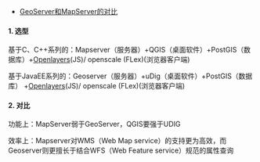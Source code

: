 - [GeoServer和MapServer的对比](https://www.cnblogs.com/boonya/p/14861023.html)

#### 1. 选型

基于C、C++系列的：Mapserver（服务器）+QGIS（桌面软件）+PostGIS（数据库）+[Openlayers](http://www.opengeo.cn/bbs/thread.php?fid=5)(JS)/ openscale (FLex)(浏览器客户端)

基于JavaEE系列的：Geoserver（服务器）+uDig（桌面软件）+PostGIS（数据库） +[Openlayers](http://www.opengeo.cn/bbs/thread.php?fid=5)(JS)/ openscale (FLex)(浏览器客户端)

#### 2. 对比

功能上：MapServer弱于GeoServer，QGIS要强于UDIG

效率上：Mapserver对WMS（Web Map service）的支持更为高效，而Geoserver则更擅长于结合WFS（Web Feature service）规范的属性查询